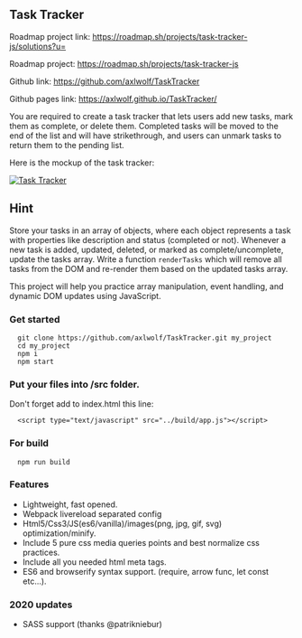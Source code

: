 ## Task Tracker

Roadmap project link: https://roadmap.sh/projects/task-tracker-js/solutions?u=

Roadmap project: https://roadmap.sh/projects/task-tracker-js

Github link: https://github.com/axlwolf/TaskTracker

Github pages link: https://axlwolf.github.io/TaskTracker/

You are required to create a task tracker that lets users add new tasks, mark them as complete, or delete them. Completed tasks will be moved to the end of the list and will have strikethrough, and users can unmark tasks to return them to the pending list.

Here is the mockup of the task tracker:

[![Task Tracker](https://assets.roadmap.sh/guest/task-tracker-2diba.png)](https://assets.roadmap.sh/guest/task-tracker-2diba.png)

## Hint

Store your tasks in an array of objects, where each object represents a task with properties like description and status (completed or not). Whenever a new task is added, updated, deleted, or marked as complete/uncomplete, update the tasks array. Write a function `renderTasks` which will remove all tasks from the DOM and re-render them based on the updated tasks array.

This project will help you practice array manipulation, event handling, and dynamic DOM updates using JavaScript.

### Get started

```
  git clone https://github.com/axlwolf/TaskTracker.git my_project
  cd my_project
  npm i
  npm start
```

### Put your files into /src folder.

Don't forget add to index.html this line:
```
  <script type="text/javascript" src="../build/app.js"></script>
```

### For build

```
  npm run build
```

### Features

- Lightweight, fast opened.
- Webpack livereload separated config
- Html5/Css3/JS(es6/vanilla)/images(png, jpg, gif, svg) optimization/minify.
- Include 5 pure css media queries points and best normalize css practices.
- Include all you needed html meta tags.
- ES6 and browserify syntax support. (require, arrow func, let const etc...).

### 2020 updates

- SASS support (thanks @patrikniebur)

